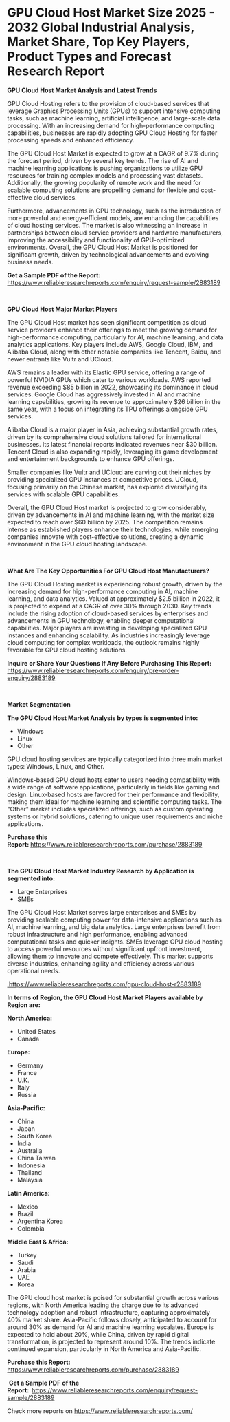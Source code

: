 <p><h1>GPU Cloud Host Market Size 2025 - 2032 Global Industrial Analysis, Market Share, Top Key Players, Product Types and Forecast Research Report</h1></p><p><strong>GPU Cloud Host Market Analysis and Latest Trends</strong></p>
<p><p>GPU Cloud Hosting refers to the provision of cloud-based services that leverage Graphics Processing Units (GPUs) to support intensive computing tasks, such as machine learning, artificial intelligence, and large-scale data processing. With an increasing demand for high-performance computing capabilities, businesses are rapidly adopting GPU Cloud Hosting for faster processing speeds and enhanced efficiency.</p><p>The GPU Cloud Host Market is expected to grow at a CAGR of 9.7% during the forecast period, driven by several key trends. The rise of AI and machine learning applications is pushing organizations to utilize GPU resources for training complex models and processing vast datasets. Additionally, the growing popularity of remote work and the need for scalable computing solutions are propelling demand for flexible and cost-effective cloud services. </p><p>Furthermore, advancements in GPU technology, such as the introduction of more powerful and energy-efficient models, are enhancing the capabilities of cloud hosting services. The market is also witnessing an increase in partnerships between cloud service providers and hardware manufacturers, improving the accessibility and functionality of GPU-optimized environments. Overall, the GPU Cloud Host Market is positioned for significant growth, driven by technological advancements and evolving business needs.</p></p>
<p><strong>Get a Sample PDF of the Report:&nbsp;</strong> <a href="https://www.reliableresearchreports.com/enquiry/request-sample/2883189?utm_campaign=3110&utm_medium=2&utm_source=Github&utm_content=ia&utm_term=13032025&utm_id=gpu-cloud-host">https://www.reliableresearchreports.com/enquiry/request-sample/2883189</a></p>
<p>&nbsp;</p>
<p><strong>GPU Cloud Host Major Market Players</strong></p>
<p><p>The GPU Cloud Host market has seen significant competition as cloud service providers enhance their offerings to meet the growing demand for high-performance computing, particularly for AI, machine learning, and data analytics applications. Key players include AWS, Google Cloud, IBM, and Alibaba Cloud, along with other notable companies like Tencent, Baidu, and newer entrants like Vultr and UCloud.</p><p>AWS remains a leader with its Elastic GPU service, offering a range of powerful NVIDIA GPUs which cater to various workloads. AWS reported revenue exceeding $85 billion in 2022, showcasing its dominance in cloud services. Google Cloud has aggressively invested in AI and machine learning capabilities, growing its revenue to approximately $26 billion in the same year, with a focus on integrating its TPU offerings alongside GPU services.</p><p>Alibaba Cloud is a major player in Asia, achieving substantial growth rates, driven by its comprehensive cloud solutions tailored for international businesses. Its latest financial reports indicated revenues near $30 billion. Tencent Cloud is also expanding rapidly, leveraging its game development and entertainment backgrounds to enhance GPU offerings.</p><p>Smaller companies like Vultr and UCloud are carving out their niches by providing specialized GPU instances at competitive prices. UCloud, focusing primarily on the Chinese market, has explored diversifying its services with scalable GPU capabilities.</p><p>Overall, the GPU Cloud Host market is projected to grow considerably, driven by advancements in AI and machine learning, with the market size expected to reach over $60 billion by 2025. The competition remains intense as established players enhance their technologies, while emerging companies innovate with cost-effective solutions, creating a dynamic environment in the GPU cloud hosting landscape.</p></p>
<p>&nbsp;</p>
<p><strong>What Are The Key Opportunities For GPU Cloud Host Manufacturers?</strong></p>
<p><p>The GPU Cloud Hosting market is experiencing robust growth, driven by the increasing demand for high-performance computing in AI, machine learning, and data analytics. Valued at approximately $2.5 billion in 2022, it is projected to expand at a CAGR of over 30% through 2030. Key trends include the rising adoption of cloud-based services by enterprises and advancements in GPU technology, enabling deeper computational capabilities. Major players are investing in developing specialized GPU instances and enhancing scalability. As industries increasingly leverage cloud computing for complex workloads, the outlook remains highly favorable for GPU cloud hosting solutions.</p></p>
<p><strong>Inquire or Share Your Questions If Any Before Purchasing This Report:</strong> <a href="https://www.reliableresearchreports.com/enquiry/pre-order-enquiry/2883189?utm_campaign=3110&utm_medium=2&utm_source=Github&utm_content=ia&utm_term=13032025&utm_id=gpu-cloud-host">https://www.reliableresearchreports.com/enquiry/pre-order-enquiry/2883189</a></p>
<p>&nbsp;</p>
<p><strong>Market Segmentation</strong></p>
<p><strong>The GPU Cloud Host Market Analysis by types is segmented into:</strong></p>
<p><ul><li>Windows</li><li>Linux</li><li>Other</li></ul></p>
<p><p>GPU cloud hosting services are typically categorized into three main market types: Windows, Linux, and Other. </p><p>Windows-based GPU cloud hosts cater to users needing compatibility with a wide range of software applications, particularly in fields like gaming and design. Linux-based hosts are favored for their performance and flexibility, making them ideal for machine learning and scientific computing tasks. The "Other" market includes specialized offerings, such as custom operating systems or hybrid solutions, catering to unique user requirements and niche applications.</p></p>
<p><strong>Purchase this Report:&nbsp;</strong><a href="https://www.reliableresearchreports.com/purchase/2883189?utm_campaign=3110&utm_medium=2&utm_source=Github&utm_content=ia&utm_term=13032025&utm_id=gpu-cloud-host">https://www.reliableresearchreports.com/purchase/2883189</a></p>
<p>&nbsp;</p>
<p><strong>The GPU Cloud Host Market Industry Research by Application is segmented into:</strong></p>
<p><ul><li>Large Enterprises</li><li>SMEs</li></ul></p>
<p><p>The GPU Cloud Host Market serves large enterprises and SMEs by providing scalable computing power for data-intensive applications such as AI, machine learning, and big data analytics. Large enterprises benefit from robust infrastructure and high performance, enabling advanced computational tasks and quicker insights. SMEs leverage GPU cloud hosting to access powerful resources without significant upfront investment, allowing them to innovate and compete effectively. This market supports diverse industries, enhancing agility and efficiency across various operational needs.</p></p>
<p><a href="https://www.reliableresearchreports.com/gpu-cloud-host-r2883189?utm_campaign=3110&utm_medium=2&utm_source=Github&utm_content=ia&utm_term=13032025&utm_id=gpu-cloud-host">&nbsp;https://www.reliableresearchreports.com/gpu-cloud-host-r2883189</a></p>
<p><strong>In terms of Region, the GPU Cloud Host Market Players available by Region are:</strong></p>
<p>
    <p> <strong> North America: </strong>
        <ul>
            <li>United States</li>
            <li>Canada</li>
        </ul>
        </p> 
    <p> <strong> Europe: </strong>
        <ul>
            <li>Germany</li>
            <li>France</li>
            <li>U.K.</li>
            <li>Italy</li>
            <li>Russia</li>
        </ul>
        </p> 
    <p> <strong> Asia-Pacific: </strong>
        <ul>
            <li>China</li>
            <li>Japan</li>
            <li>South Korea</li>
            <li>India</li>
            <li>Australia</li>
            <li>China Taiwan</li>
            <li>Indonesia</li>
            <li>Thailand</li>
            <li>Malaysia</li>
        </ul>
        </p> 
    <p> <strong> Latin America: </strong>
        <ul>
            <li>Mexico</li>
            <li>Brazil</li>
            <li>Argentina Korea</li>
            <li>Colombia</li>
        </ul>
        </p> 
    <p> <strong> Middle East & Africa: </strong>
        <ul>
            <li>Turkey</li>
            <li>Saudi</li>
            <li>Arabia</li>
            <li>UAE</li>
            <li>Korea</li>
        </ul>
    </p>
    </p>
<p><p>The GPU cloud host market is poised for substantial growth across various regions, with North America leading the charge due to its advanced technology adoption and robust infrastructure, capturing approximately 40% market share. Asia-Pacific follows closely, anticipated to account for around 30% as demand for AI and machine learning escalates. Europe is expected to hold about 20%, while China, driven by rapid digital transformation, is projected to represent around 10%. The trends indicate continued expansion, particularly in North America and Asia-Pacific.</p></p>
<p><strong>Purchase this Report: </strong><a href="https://www.reliableresearchreports.com/purchase/2883189?utm_campaign=3110&utm_medium=2&utm_source=Github&utm_content=ia&utm_term=13032025&utm_id=gpu-cloud-host">https://www.reliableresearchreports.com/purchase/2883189</a></p>
<p>&nbsp;<strong>Get a Sample PDF of the Report:&nbsp;&nbsp;</strong><a href="https://www.reliableresearchreports.com/enquiry/request-sample/2883189?utm_campaign=3110&utm_medium=2&utm_source=Github&utm_content=ia&utm_term=13032025&utm_id=gpu-cloud-host">https://www.reliableresearchreports.com/enquiry/request-sample/2883189</a></p>
<p><strong></strong></p>
<p>Check more reports on <a href="https://www.reliableresearchreports.com/?utm_campaign=3110&utm_medium=2&utm_source=Github&utm_content=ia&utm_term=13032025&utm_id=gpu-cloud-host">https://www.reliableresearchreports.com/</a></p>